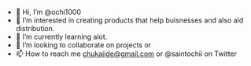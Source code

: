 - 👋 Hi, I’m @ochi1000
- 👀 I’m interested in creating products that help buisnesses and also aid distribution.
- 🌱 I’m currently learning alot.
- 💞️ I’m looking to collaborate on projects or 
- 📫 How to reach me chukajide@gmail.com or @saintochii on Twitter

<!---
ochi1000/ochi1000 is a ✨ special ✨ repository because its `README.md` (this file) appears on your GitHub profile.
You can click the Preview link to take a look at your changes.
--->
